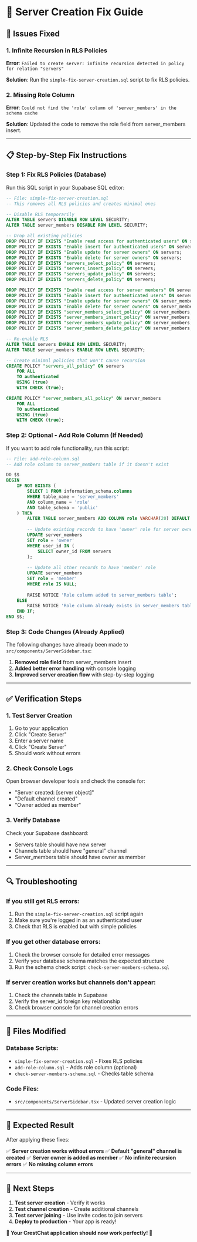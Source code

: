 # 🔧 Server Creation Fix Guide

## 🚨 Issues Fixed

### 1. **Infinite Recursion in RLS Policies**
**Error**: `Failed to create server: infinite recursion detected in policy for relation "servers"`

**Solution**: Run the `simple-fix-server-creation.sql` script to fix RLS policies.

### 2. **Missing Role Column**
**Error**: `Could not find the 'role' column of 'server_members' in the schema cache`

**Solution**: Updated the code to remove the role field from server_members insert.

---

## 📋 Step-by-Step Fix Instructions

### **Step 1: Fix RLS Policies (Database)**

Run this SQL script in your Supabase SQL editor:

```sql
-- File: simple-fix-server-creation.sql
-- This removes all RLS policies and creates minimal ones

-- Disable RLS temporarily
ALTER TABLE servers DISABLE ROW LEVEL SECURITY;
ALTER TABLE server_members DISABLE ROW LEVEL SECURITY;

-- Drop all existing policies
DROP POLICY IF EXISTS "Enable read access for authenticated users" ON servers;
DROP POLICY IF EXISTS "Enable insert for authenticated users" ON servers;
DROP POLICY IF EXISTS "Enable update for server owners" ON servers;
DROP POLICY IF EXISTS "Enable delete for server owners" ON servers;
DROP POLICY IF EXISTS "servers_select_policy" ON servers;
DROP POLICY IF EXISTS "servers_insert_policy" ON servers;
DROP POLICY IF EXISTS "servers_update_policy" ON servers;
DROP POLICY IF EXISTS "servers_delete_policy" ON servers;

DROP POLICY IF EXISTS "Enable read access for server members" ON server_members;
DROP POLICY IF EXISTS "Enable insert for authenticated users" ON server_members;
DROP POLICY IF EXISTS "Enable update for server owners" ON server_members;
DROP POLICY IF EXISTS "Enable delete for server owners" ON server_members;
DROP POLICY IF EXISTS "server_members_select_policy" ON server_members;
DROP POLICY IF EXISTS "server_members_insert_policy" ON server_members;
DROP POLICY IF EXISTS "server_members_update_policy" ON server_members;
DROP POLICY IF EXISTS "server_members_delete_policy" ON server_members;

-- Re-enable RLS
ALTER TABLE servers ENABLE ROW LEVEL SECURITY;
ALTER TABLE server_members ENABLE ROW LEVEL SECURITY;

-- Create minimal policies that won't cause recursion
CREATE POLICY "servers_all_policy" ON servers
    FOR ALL
    TO authenticated
    USING (true)
    WITH CHECK (true);

CREATE POLICY "server_members_all_policy" ON server_members
    FOR ALL
    TO authenticated
    USING (true)
    WITH CHECK (true);
```

### **Step 2: Optional - Add Role Column (If Needed)**

If you want to add role functionality, run this script:

```sql
-- File: add-role-column.sql
-- Add role column to server_members table if it doesn't exist

DO $$ 
BEGIN
    IF NOT EXISTS (
        SELECT 1 FROM information_schema.columns 
        WHERE table_name = 'server_members' 
        AND column_name = 'role'
        AND table_schema = 'public'
    ) THEN
        ALTER TABLE server_members ADD COLUMN role VARCHAR(20) DEFAULT 'member';
        
        -- Update existing records to have 'owner' role for server owners
        UPDATE server_members 
        SET role = 'owner' 
        WHERE user_id IN (
            SELECT owner_id FROM servers
        );
        
        -- Update all other records to have 'member' role
        UPDATE server_members 
        SET role = 'member' 
        WHERE role IS NULL;
        
        RAISE NOTICE 'Role column added to server_members table';
    ELSE
        RAISE NOTICE 'Role column already exists in server_members table';
    END IF;
END $$;
```

### **Step 3: Code Changes (Already Applied)**

The following changes have already been made to `src/components/ServerSidebar.tsx`:

1. **Removed role field** from server_members insert
2. **Added better error handling** with console logging
3. **Improved server creation flow** with step-by-step logging

---

## ✅ Verification Steps

### **1. Test Server Creation**
1. Go to your application
2. Click "Create Server"
3. Enter a server name
4. Click "Create Server"
5. Should work without errors

### **2. Check Console Logs**
Open browser developer tools and check the console for:
- "Server created: [server object]"
- "Default channel created"
- "Owner added as member"

### **3. Verify Database**
Check your Supabase dashboard:
- Servers table should have new server
- Channels table should have "general" channel
- Server_members table should have owner as member

---

## 🔍 Troubleshooting

### **If you still get RLS errors:**
1. Run the `simple-fix-server-creation.sql` script again
2. Make sure you're logged in as an authenticated user
3. Check that RLS is enabled but with simple policies

### **If you get other database errors:**
1. Check the browser console for detailed error messages
2. Verify your database schema matches the expected structure
3. Run the schema check script: `check-server-members-schema.sql`

### **If server creation works but channels don't appear:**
1. Check the channels table in Supabase
2. Verify the server_id foreign key relationship
3. Check browser console for channel creation errors

---

## 📁 Files Modified

### **Database Scripts:**
- `simple-fix-server-creation.sql` - Fixes RLS policies
- `add-role-column.sql` - Adds role column (optional)
- `check-server-members-schema.sql` - Checks table schema

### **Code Files:**
- `src/components/ServerSidebar.tsx` - Updated server creation logic

---

## 🎯 Expected Result

After applying these fixes:

✅ **Server creation works without errors**
✅ **Default "general" channel is created**
✅ **Server owner is added as member**
✅ **No infinite recursion errors**
✅ **No missing column errors**

---

## 🚀 Next Steps

1. **Test server creation** - Verify it works
2. **Test channel creation** - Create additional channels
3. **Test server joining** - Use invite codes to join servers
4. **Deploy to production** - Your app is ready!

**🎉 Your CrestChat application should now work perfectly! 🎉**
